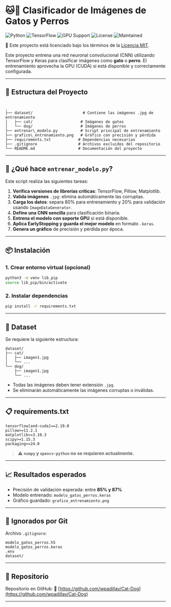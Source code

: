 # 🐱🐶 Clasificador de Imágenes de Gatos y Perros

![Python](https://img.shields.io/badge/python-3.12%2B-blue)
![TensorFlow](https://img.shields.io/badge/TensorFlow-2.19.0-orange)
![GPU Support](https://img.shields.io/badge/GPU-Supported-brightgreen)
![License](https://img.shields.io/badge/license-MIT-lightgrey)
![Maintained](https://img.shields.io/badge/maintained-yes-brightgreen)

📝 Este proyecto está licenciado bajo los términos de la [Licencia MIT](LICENSE).

Este proyecto entrena una red neuronal convolucional (CNN) utilizando TensorFlow y Keras para clasificar imágenes como **gato** o **perro**. El entrenamiento aprovecha la GPU (CUDA) si está disponible y correctamente configurada.

---

## 📁 Estructura del Proyecto

```

.
├── dataset/                      # Contiene las imágenes .jpg de entrenamiento
│   ├── cat/                     # Imágenes de gatos
│   └── dog/                     # Imágenes de perros
├── entrenar\_modelo.py          # Script principal de entrenamiento
├── grafico\_entrenamiento.png   # Gráfico con precisión y pérdida
├── requirements.txt            # Dependencias necesarias
├── .gitignore                  # Archivos excluidos del repositorio
└── README.md                   # Documentación del proyecto

````

---

## 🚀 ¿Qué hace `entrenar_modelo.py`?

Este script realiza las siguientes tareas:

1. **Verifica versiones de librerías críticas**: TensorFlow, Pillow, Matplotlib.
2. **Valida imágenes** `.jpg`: elimina automáticamente las corruptas.
3. **Carga los datos**: separa 80% para entrenamiento y 20% para validación usando `ImageDataGenerator`.
4. **Define una CNN sencilla** para clasificación binaria.
5. **Entrena el modelo con soporte GPU** si está disponible.
6. **Aplica EarlyStopping y guarda el mejor modelo** en formato `.keras`.
7. **Genera un gráfico** de precisión y pérdida por época.

---

## 📦 Instalación

### 1. Crear entorno virtual (opcional)

```bash
python3 -m venv lib_pip
source lib_pip/bin/activate
````

### 2. Instalar dependencias

```bash
pip install -r requirements.txt
```

---

## 🧪 Dataset

Se requiere la siguiente estructura:

```
dataset/
├── cat/
│   ├── imagen1.jpg
│   └── ...
└── dog/
    ├── imagen1.jpg
    └── ...
```

* Todas las imágenes deben tener extensión `.jpg`.
* Se eliminarán automáticamente las imágenes corruptas o inválidas.

---

## 📋 requirements.txt

```
tensorflow[and-cuda]==2.19.0
pillow>=11.2.1
matplotlib>=3.10.3
scipy>=1.15.3
packaging>=24.0
```

> ⚠️ **`numpy` y `opencv-python` no se requieren actualmente.**

---

## 📈 Resultados esperados

* Precisión de validación esperada: entre **85% y 87%**
* Modelo entrenado: `modelo_gatos_perros.keras`
* Gráfico guardado: `grafico_entrenamiento.png`

---

## 🛑 Ignorados por Git

Archivo `.gitignore`:

```
modelo_gatos_perros.h5
modelo_gatos_perros.keras
.env
dataset/
```

---

## 📌 Repositorio

Repositorio en GitHub:
🔗 [https://github.com/wpadillav/Cat-Dog](https://github.com/wpadillav/Cat-Dog)

---